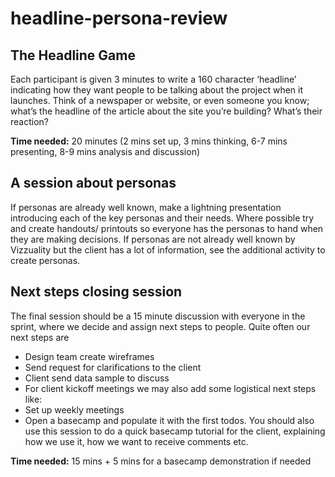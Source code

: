 # headline-persona-review

## The Headline Game

Each participant is given 3 minutes to write a 160 character ‘headline’ indicating how they want people to be talking about the project when it launches. Think of a newspaper or website, or even someone you know; what’s the headline of the article about the site you’re building? What’s their reaction?

**Time needed:** 20 minutes \(2 mins set up, 3 mins thinking, 6-7 mins presenting, 8-9 mins analysis and discussion\)

## A session about personas

If personas are already well known, make a lightning presentation introducing each of the key personas and their needs. Where possible try and create handouts/ printouts so everyone has the personas to hand when they are making decisions. If personas are not already well known by Vizzuality but the client has a lot of information, see the additional activity to create personas.

## Next steps closing session

The final session should be a 15 minute discussion with everyone in the sprint, where we decide and assign next steps to people. Quite often our next steps are

* Design team create wireframes
* Send request for clarifications to the client
* Client send data sample to discuss
* For client kickoff meetings we may also add some logistical next steps like:
* Set up weekly meetings
* Open a basecamp and populate it with the first todos. You should also use this session to do a quick basecamp tutorial for the client, explaining how we use it, how we want to receive comments etc.

**Time needed:** 15 mins + 5 mins for a basecamp demonstration if needed

